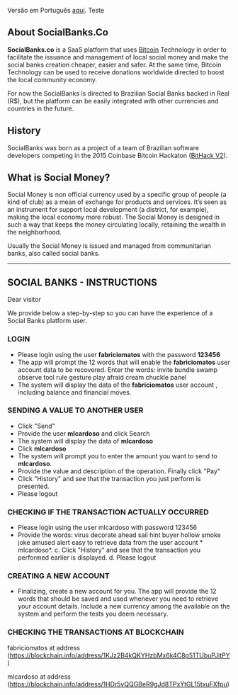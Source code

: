 Versão em Português [aqui](https://github.com/socialbanks/docs/blob/master/README-PT.md).
Teste
## About SocialBanks.Co
**SocialBanks.co** is a SaaS platform that uses  [Bitcoin](http://en.wikipedia.org/wiki/Bitcoin) Technology in order to facilitate the issuance and management of local social money and make the social banks creation cheaper, easier and safer. At the same time, Bitcoin Technology can be used to receive donations worldwide directed to boost the local community economy. 

For now the SocialBanks is directed to Brazilian Social Banks backed in Real (R$), but the platform can be easily integrated with other currencies and countries in the future.

## History
SocialBanks was born as a project of a team of Brazilian software developers competing in the 2015 Coinbase Bitcoin Hackaton ([BitHack V2](https://developers.coinbase.com/bithack)).

## What is Social Money?

Social Money is non official currency used by a specific group of people (a kind of club) as a mean of exchange for products and services.  It’s seen as an instrument for support local development (a district, for example), making the local economy more robust. The Social Money is designed in such a way that keeps the money circulating locally, retaining the wealth in the neighborhood.

Usually the Social Money is issued and managed from communitarian banks, also called social banks.

----------------

## SOCIAL BANKS - INSTRUCTIONS

Dear visitor

We provide below a step-by-step so you can have the experience of a Social Banks platform user.

### LOGIN

* Please login using the user **fabriciomatos** with the password **123456**
* The app will prompt the 12 words that will enable the **fabriciomatos** user account data to be recovered.
Enter the words:
invite bundle swamp observe tool rule gesture play afraid cream chuckle panel
* The system will display the data of the **fabriciomatos** user account , including balance and financial moves.

### SENDING A VALUE TO ANOTHER USER

* Click "Send"
* Provide the user **mlcardoso** and click Search
* The system will display the data of **mlcardoso** 
* Click **mlcardoso** 
* The system will prompt you to enter the amount you want to send to **mlcardoso**.
* Provide the value and description of the operation. Finally click "Pay"
* Click "History" and see that the transaction you just perform is presented.
* Please logout

### CHECKING IF THE TRANSACTION ACTUALLY OCCURRED

* Please login using the user mlcardoso with password 123456
* Provide the words:
  virus decorate ahead sail hint buyer hollow smoke joke amused alert easy
  to retrieve data from the user account * mlcardoso*.
c. Click "History" and see that the transaction you performed earlier is displayed.
d. Please logout

### CREATING A NEW ACCOUNT

* Finalizing, create a new account for you. The app will provide the 12 words that should be saved and used whenever you need to retrieve your account details. Include a new currency among the available on the system and perform the tests you deem necessary.

### CHECKING THE TRANSACTIONS AT BLOCKCHAIN

 fabriciomatos at address
(https://blockchain.info/address/1KJz2B4kQKYHzbMx6k4C8p51TUbuPJitPY)

mlcardoso at address
(https://blockchain.info/address/1HDr5vQQGBeR9gJd8TPxYtGL15txuFXfpu)
